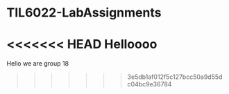 # TIL6022-LabAssignments
<<<<<<< HEAD
Helloooo
=======
Hello we are group 18 
>>>>>>> 3e5db1af012f5c127bcc50a9d55dc04bc9e36784
